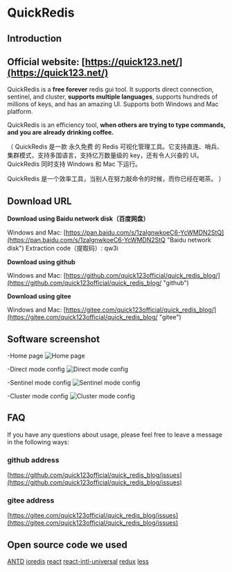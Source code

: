 # QuickRedis
## Introduction
## Official website: [https://quick123.net/](https://quick123.net/)
QuickRedis is a **free forever** redis gui tool. It supports direct connection, sentinel, and cluster, **supports multiple languages**, supports hundreds of millions of keys, and has an amazing UI. Supports both Windows and Mac platform.

QuickRedis is an efficiency tool, **when others are trying to type commands, and you are already drinking coffee.**

（
QuickRedis 是一款 永久免费 的 Redis 可视化管理工具。它支持直连、哨兵、集群模式，支持多国语言，支持亿万数量级的 key，还有令人兴奋的 UI。QuickRedis 同时支持 Windows 和 Mac 下运行。

QuickRedis 是一个效率工具，当别人在努力敲命令的时候，而你已经在喝茶。
）

## Download URL
**Download using Baidu network disk（百度网盘）**

Windows and Mac: [https://pan.baidu.com/s/1zalgnwkoeC6-YcWMDN2StQ](https://pan.baidu.com/s/1zalgnwkoeC6-YcWMDN2StQ "Baidu network disk") Extraction code（提取码）: qw3i

**Download using github**

Windows and Mac: [https://github.com/quick123official/quick_redis_blog/](https://github.com/quick123official/quick_redis_blog/ "github")

**Download using gitee**

Windows and Mac: [https://gitee.com/quick123official/quick_redis_blog/](https://gitee.com/quick123official/quick_redis_blog/ "gitee")

## Software screenshot

-Home page
![Home page](https://quick123.net/images/introduction/my-home.png "Home page")

-Direct mode config
![Direct mode config](https://quick123.net/images/introduction/direct-config.png "Direct mode config")

-Sentinel mode config
![Sentinel mode config](https://quick123.net/images/introduction/sentinel-config.png "Sentinel mode config")

-Cluster mode config
![Cluster mode config](https://quick123.net/images/introduction/cluster-config.png "Cluster mode config")

## FAQ
If you have any questions about usage, please feel free to leave a message in the following ways:

### github address
[https://github.com/quick123official/quick_redis_blog/issues](https://github.com/quick123official/quick_redis_blog/issues)

### gitee address

[https://gitee.com/quick123official/quick_redis_blog/issues](https://gitee.com/quick123official/quick_redis_blog/issues)

## Open source code we used

[ANTD](https://ant.design/index-cn)  [ioredis](https://github.com/luin/ioredis) [react](https://reactjs.org/) [react-intl-universal](https://github.com/alibaba/react-intl-universal) [redux](https://redux.js.org/) [less](http://lesscss.org/features/)

